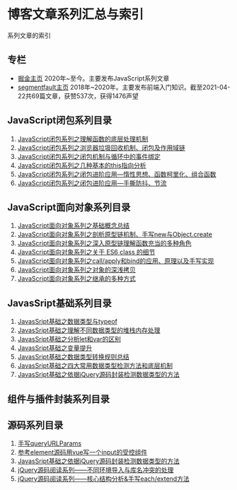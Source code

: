 # 博客文章系列汇总与索引

系列文章的索引

## 专栏

* [掘金主页](https://juejin.cn/user/747323636587997/posts)  2020年~至今。主要发布JavaScript系列文章
* [segmentfault主页](https://segmentfault.com/u/mataotao/articles?sort=vote) 2018年~2020年。主要发布前端入门知识。截至2021-04-22共69篇文章，获赞537次，获得1476声望

## JavaScript闭包系列目录

1. [JavaScript闭包系列之理解函数的底层处理机制](https://juejin.cn/post/6882028982200434701/)
2. [JavaScript闭包系列之浏览器垃圾回收机制、闭包及作用域链](https://juejin.cn/post/6917237481595207688/)
3. [JavaScript闭包系列之闭包机制与循环中的事件绑定](https://juejin.cn/post/6918182773924724750/)
3. [JavaScript闭包系列之几种基本的this指向分析](https://juejin.cn/post/6918725304768790541)
4. [JavaScript闭包系列之闭包进阶应用—惰性思想、函数柯里化、组合函数](https://juejin.cn/post/6934295655397457934/)
5. [JavaScript闭包系列之闭包进阶应用—手撕防抖、节流](https://juejin.cn/post/6935767970652094477/)

## JavaScript面向对象系列目录

1. [JavaScript面向对象系列之基础概念总结](https://juejin.cn/post/6943593611355226142/)
1. [JavaScript面向对象系列之剖析原型链机制、手写new与Object.create](https://juejin.cn/post/6946962335860785160/)
1. [JavaScript面向对象系列之深入原型链理解函数充当的多种角色](https://juejin.cn/post/6947229348604674061)
1. [JavaScript面向对象系列之关于 ES6 class 的细节](https://juejin.cn/post/6947353089355546637)
1. [JavaScript面向对象系列之call/apply和bind的应用、原理以及手写实现](https://juejin.cn/post/6949723248451928094)
1. [JavaScript面向对象系列之对象的深浅拷贝](https://juejin.cn/post/6953649370910687268/)
1. [JavaScript面向对象系列之继承的多种方式](https://juejin.cn/post/6953885775096184840/)

## JavasSript基础系列目录

1. [JavasSript基础之数据类型与typeof](https://juejin.cn/post/6880749980311617549)
2. [JavasSript基础之理解不同数据类型的堆栈内存处理](https://juejin.cn/post/6880758339052142600/)
3. [JavasSript基础之分析let和var的区别](https://juejin.cn/post/6918185426469519367/)
4. [JavasSript基础之变量提升](https://juejin.cn/post/6923441559686004750/)
5. [JavasSript基础之数据类型转换规则总结](https://juejin.cn/post/6934288549592170503/)
6. [JavasSript基础之四大常用数据类型检测方法和底层机制](https://juejin.cn/post/6950899825168613389/)
7. [JavasSript基础之依据jQuery源码封装检测数据类型的方法](https://juejin.cn/post/6950901721065324558/)

## 组件与插件封装系列目录

## 源码系列目录

1. [手写queryURLParams](https://juejin.cn/post/6949726811681112077/)
2. [参考element源码用vue写一个input的受控组件](https://juejin.cn/post/6945307209819488270/)
3. [JavasSript基础之依据jQuery源码封装检测数据类型的方法](https://juejin.cn/post/6950901721065324558)
4. [jQuery源码阅读系列——不同环境导入与库名冲突的处理](https://juejin.cn/post/6951742246328745991)
5. [jQuery源码阅读系列——核心结构分析&手写each/extend方法](https://juejin.cn/post/6952336763599716382)
